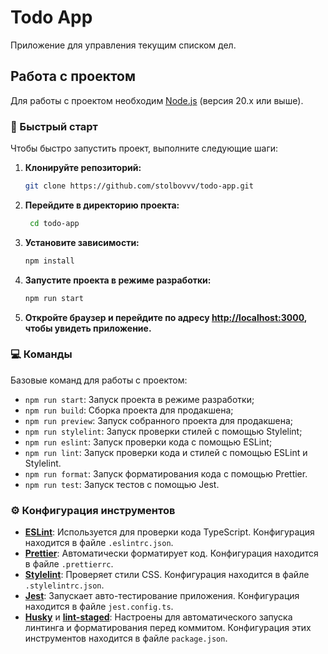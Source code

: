 # Todo App

Приложение для управления текущим списком дел.

## Работа с проектом

Для работы с проектом необходим [Node.js](https://nodejs.org/) (версия 20.x или выше).

### 🚀 Быстрый старт

Чтобы быстро запустить проект, выполните следующие шаги:

1. **Клонируйте репозиторий:**

   ```bash
   git clone https://github.com/stolbovvv/todo-app.git
   ```

2. **Перейдите в директорию проекта:**

   ```bash
    cd todo-app
   ```

3. **Установите зависимости:**

   ```bash
   npm install
   ```

4. **Запустите проекта в режиме разработки:**

   ```bash
   npm run start
   ```

5. **Откройте браузер и перейдите по адресу [http://localhost:3000](http://localhost:3000), чтобы увидеть приложение.**

### 💻 Команды

Базовые команд для работы с проектом:

- `npm run start`: Запуск проекта в режиме разработки;
- `npm run build`: Сборка проекта для продакшена;
- `npm run preview`: Запуск собранного проекта для продакшена;
- `npm run stylelint`: Запуск проверки стилей с помощью Stylelint;
- `npm run eslint`: Запуск проверки кода с помощью ESLint;
- `npm run lint`: Запуск проверки кода и стилей с помощью ESLint и Stylelint.
- `npm run format`: Запуск форматирования кода с помощью Prettier.
- `npm run test`: Запуск тестов с помощью Jest.

### ⚙ Конфигурация инструментов

- **[ESLint](https://eslint.org/)**: Используется для проверки кода TypeScript. Конфигурация находится в файле `.eslintrc.json`.
- **[Prettier](https://prettier.io/)**: Автоматически форматирует код. Конфигурация находится в файле `.prettierrc`.
- **[Stylelint](https://stylelint.io/)**: Проверяет стили CSS. Конфигурация находится в файле `.stylelintrc.json`.
- **[Jest](https://jestjs.io//)**: Запускает авто-тестирование приложения. Конфигурация находится в файле `jest.config.ts`.
- **[Husky](https://typicode.github.io/husky/)** и **[lint-staged](https://github.com/okonet/lint-staged)**: Настроены для автоматического запуска линтинга и форматирования перед коммитом. Конфигурация этих инструментов находится в файле `package.json`.
